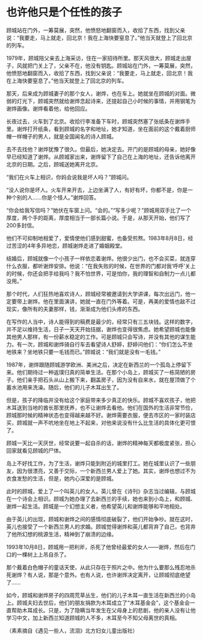 # 也许他只是个任性的孩子

顾城站在门外，一筹莫展，突然，他愤怒地翻窗而入，收拾了东西，找到父亲说：“我要走，马上就走，回北京！我在上海快要窒息了。”他当天就登上了回北京的列车。

1979年，顾城陪父亲去上海采访，住在一家招待所里。那天风很大，顾城走出屋子，风就把门关上了，父亲不在，他没有钥匙。顾城站在门外，一筹莫展，突然，他愤怒地翻窗而入，收拾了东西，找到父亲说：“我要走，马上就走，回北京！我在上海快要窒息了。”他当天就登上了回北京的列车。

那天，后来成为顾城妻子的那个女人，谢烨，也在车上。她就坐在顾城的对面。微弱的灯光下，顾城突然就给谢烨念起诗来，还提起自己小时候的事情，并用钢笔为谢烨画像。谢烨看着他，给他回应。

长夜过去，火车到了北京。收拾行李准备下车时，顾城突然塞了张纸条在谢烨手里。谢烨打开纸条，看到顾城的名字和地址，她才知道，坐在面前的这个戴着厨师帽一样帽子的男人，就是全国闻名的诗人顾城。

去不去找他？谢烨犹豫了很久。但最后，她决定去。开门的是顾城的母亲，她好像早已经知道了谢烨。从顾城家出来，谢烨留下了自己在上海的地址，还告诉他离开北京的日期。之后，顾城送她离开北京。

“我们在火车上相识，你妈会说我是坏人吗？”顾城问。

“没人说你是坏人。火车开来开去，上边坐满了人，有好有坏，你都不是，你是一种个别的人……你是个怪人。”谢烨回答。

“你会给我写信吗？”她伏在车窗上问。“会的。”“写多少呢？”顾城用双手比了一个厚度，两个手的距离，厚度相当于一部长篇小说。于是，从那天开始，他们写了200多封信。

他们不可抑制地相爱了，爱情使他们感到甜蜜，也备受煎熬。1983年8月8日，经过苦涩的4年多异地恋，顾城谢烨走进了婚姻殿堂。

结婚后，顾城就像一个小孩子一样依恋着谢烨。他很少出门，也不会买菜，就连穿什么衣服，都听谢烨安排。他说：“在我失败的时候，在世界的门都对我‘呼呼’关上的时候，你还会把手给我吗？我不怕世界，可是怕你，我的理智和自制力一点儿都没用。”

那个时代，人们狂热地喜欢诗人，顾城经常被邀请到大学讲课，每次出远门，他一定要带上谢烨。他在里面演讲，她就一直在门外等着。可是，再美的爱情也敌不过现实，像所有的夫妻那样，钱，渐渐成为他们头疼的东西。

在写作的人当中，诗人能得到的稿费是最少的，经常只有三五块钱。这样的数字，并不足以维持生活，日子一天天开始拮据，谢烨也变得很焦虑。她希望顾城也能像其他男人那样，有一份薪水稳定的工作。可是顾城只会写诗，并没有其他的谋生能力。有一次，顾城和谢烨骑自行车去看望诗人舒婷，舒婷问他们：“你们怎么不坐地铁来？坐地铁只要一毛钱而已。”顾城说：“我们就是没有一毛钱。”

1987年，谢烨跟随顾城游学欧洲、美洲之后，决定在新西兰的一个孤岛上停留下来。他们期待过一种返璞归真的简单生活。在那个小岛上，顾城买了一栋简陋的房子。他们亲手把石头从山上搬下来，翻盖房子，因为没有自来水，就在屋顶做了个蓄水池用来洗澡。随后，他们的儿子木耳出生了。

但是，孩子的降临并没有给这个家庭带来多少真正的快乐。顾城不喜欢孩子，他把木耳送到当地的酋长那里抚养，也不让谢烨去看他。他们在国外的生活非常节俭，顾城那时候的精神状态也变得越来越不好。谢烨需要衣服，便去市区的一家时装店买，顾城就一声不吭地坐在地上不起来，对他来说没有什么比生活的具体化更可恨了。

顾城一天比一天厌世，经常说要一起自杀的话，谢烨的精神每天都极度紧张，担心回家就看见顾城的尸体。

岛上不好找工作，为了生活，谢烨只能到附近的城里打工。她在城里认识了一些朋友，因为很漂亮，又善于交际，一个新西兰男人爱上了她。其实，谢烨也想过不为衣食发愁的生活，但是，她内心深爱的是顾城。

此时的顾城，爱上了一个叫英儿的女人。英儿曾在《诗刊》杂志当过编辑，与顾城在一个诗会上相识。顾城为她办理了去新西兰的手续，她也来到小岛上，和顾城、谢烨一起生活。顾城是一个幻想主义者，他希望英儿和谢烨能够和平地相处。

由于英儿的出现，顾城和谢烨之间的感情彻底破裂了，他们开始争吵。就在这时，英儿也接受了一个新西兰男人的求婚。顾城觉得谢烨和英儿都背弃了自己，也背弃了他所幻想的桃源生活，精神到了崩溃的边缘。

1993年10月8日，顾城用一把利斧，杀死了他曾经最爱的女人——谢烨，然后在门口的一棵树上上吊自杀了。

那个戴着白色帽子的童话天使，从此只存在于照片之中。他为什么要那么残忍地杀死谢烨？有人说，那是个意外。也有人说，也许谢烨决定离开，让顾城彻底绝望了……

如今，顾城和谢烨房子的四周荒草丛生，他们的儿子木耳一直生活在新西兰的小岛上。顾城夫妇去世后，他们的朋友捐款为木耳成立了“木耳基金会”，这个基金会一直帮助木耳成长。只是，为了隐瞒当年发生在父母身上的悲剧，他的亲人没有让他学习中文，加上新西兰知道顾城的人不多，木耳至今不知父母离世的真相。

（素素摘自《遇见一些人，流泪》北方妇女儿童出版社）